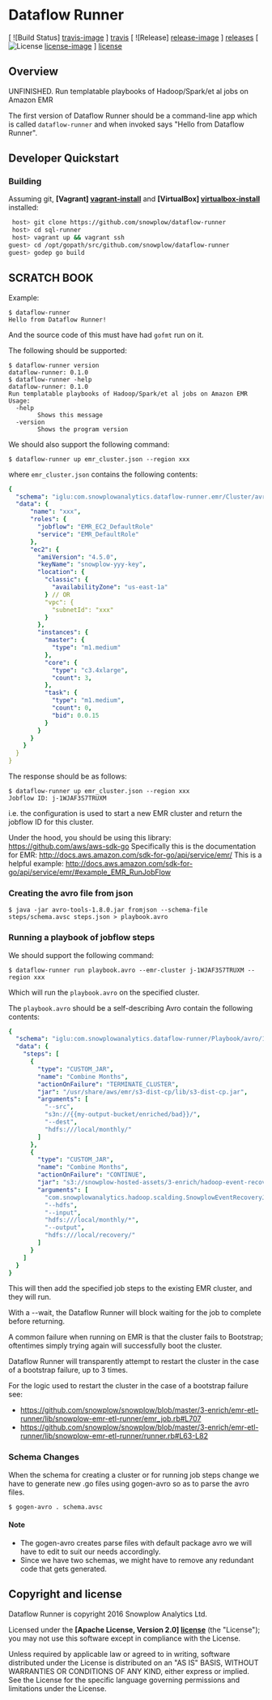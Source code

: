 # Dataflow Runner

[ ![Build Status] [travis-image] ] [travis] [ ![Release] [release-image] ] [releases] [ ![License] [license-image] ] [license]

## Overview

UNFINISHED. Run templatable playbooks of Hadoop/Spark/et al jobs on Amazon EMR

The first version of Dataflow Runner should be a command-line app which is called `dataflow-runner` and when invoked says "Hello from Dataflow Runner".

## Developer Quickstart

### Building

Assuming git, **[Vagrant] [vagrant-install]** and **[VirtualBox] [virtualbox-install]** installed:

```bash
 host> git clone https://github.com/snowplow/dataflow-runner
 host> cd sql-runner
 host> vagrant up && vagrant ssh
guest> cd /opt/gopath/src/github.com/snowplow/dataflow-runner
guest> godep go build
```

## SCRATCH BOOK

Example:

```
$ dataflow-runner
Hello from Dataflow Runner!
```

And the source code of this must have had `gofmt` run on it.

The following should be supported:

```
$ dataflow-runner version
dataflow-runner: 0.1.0
$ dataflow-runner -help
dataflow-runner: 0.1.0
Run templatable playbooks of Hadoop/Spark/et al jobs on Amazon EMR
Usage:
  -help
        Shows this message
  -version
        Shows the program version
```

We should also support the following command:

```
$ dataflow-runner up emr_cluster.json --region xxx
```

where `emr_cluster.json` contains the following contents:

```yaml
{
  "schema": "iglu:com.snowplowanalytics.dataflow-runner.emr/Cluster/avro/1-0-0",
  "data": {
      "name": "xxx",
      "roles": {
        "jobflow": "EMR_EC2_DefaultRole"
        "service": "EMR_DefaultRole"
      },
      "ec2": {
        "amiVersion": "4.5.0",
        "keyName": "snowplow-yyy-key",
        "location": {
          "classic": {
            "availabilityZone": "us-east-1a"
          } // OR 
          "vpc": {
            "subnetId": "xxx"
          }
        },
        "instances": {
          "master": {
            "type": "m1.medium"
          },
          "core": {
            "type": "c3.4xlarge",
            "count": 3,
          },
          "task": {
            "type": "m1.medium",
            "count": 0,
            "bid": 0.0.15
          }
        }
      }
    }
  }
}
```

The response should be as follows:

```
$ dataflow-runner up emr_cluster.json --region xxx
Jobflow ID: j-1WJAF3S7TRUXM
```

i.e. the configuration is used to start a new EMR cluster and return the jobflow ID for this cluster.

Under the hood, you should be using this library: https://github.com/aws/aws-sdk-go Specifically this is the documentation for EMR: http://docs.aws.amazon.com/sdk-for-go/api/service/emr/ This is a helpful example: http://docs.aws.amazon.com/sdk-for-go/api/service/emr/#example_EMR_RunJobFlow

### Creating the avro file from json 
```
$ java -jar avro-tools-1.8.0.jar fromjson --schema-file steps/schema.avsc steps.json > playbook.avro
```

### Running a playbook of jobflow steps

We should support the following command:

```
$ dataflow-runner run playbook.avro --emr-cluster j-1WJAF3S7TRUXM --region xxx
```

Which will run the `playbook.avro` on the specified cluster.

The `playbook.avro` should be a self-describing Avro contain the following contents:

```yaml
{
  "schema": "iglu:com.snowplowanalytics.dataflow-runner/Playbook/avro/1-0-0",
  "data": {
    "steps": [
      {
        "type": "CUSTOM_JAR",
        "name": "Combine Months",
        "actionOnFailure": "TERMINATE_CLUSTER",
        "jar": "/usr/share/aws/emr/s3-dist-cp/lib/s3-dist-cp.jar",
        "arguments": [
          "--src",
          "s3n://{{my-output-bucket/enriched/bad}}/",
          "--dest",
          "hdfs:///local/monthly/"
        ]
      },
      {
        "type": "CUSTOM_JAR",
        "name": "Combine Months",
        "actionOnFailure": "CONTINUE",
        "jar": "s3://snowplow-hosted-assets/3-enrich/hadoop-event-recovery/snowplow-hadoop-event-recovery-0.2.0.jar",
        "arguments": [
          "com.snowplowanalytics.hadoop.scalding.SnowplowEventRecoveryJob",
          "--hdfs",
          "--input",
          "hdfs:///local/monthly/*",
          "--output",
          "hdfs:///local/recovery/"
        ]
      }
    ]
  }
}
```

This will then add the specified job steps to the existing EMR cluster, and they will run.

With a --wait, the Dataflow Runner will block waiting for the job to complete before returning.

A common failure when running on EMR is that the cluster fails to Bootstrap; oftentimes simply trying again will successfully boot the cluster.

Dataflow Runner will transparently attempt to restart the cluster in the case of a bootstrap failure, up to 3 times.

For the logic used to restart the cluster in the case of a bootstrap failure see:

* https://github.com/snowplow/snowplow/blob/master/3-enrich/emr-etl-runner/lib/snowplow-emr-etl-runner/emr_job.rb#L707
* https://github.com/snowplow/snowplow/blob/master/3-enrich/emr-etl-runner/lib/snowplow-emr-etl-runner/runner.rb#L63-L82

### Schema Changes

When the schema for creating a cluster or for running job steps change we have to generate new .go files using gogen-avro so as to parse the avro files.

```
$ gogen-avro . schema.avsc
```
#### Note

* The gogen-avro creates parse files with default package avro we will have to edit to suit our needs accordingly.
* Since we have two schemas, we might have to remove any redundant code that gets generated.

## Copyright and license

Dataflow Runner is copyright 2016 Snowplow Analytics Ltd.

Licensed under the **[Apache License, Version 2.0] [license]** (the "License");
you may not use this software except in compliance with the License.

Unless required by applicable law or agreed to in writing, software
distributed under the License is distributed on an "AS IS" BASIS,
WITHOUT WARRANTIES OR CONDITIONS OF ANY KIND, either express or implied.
See the License for the specific language governing permissions and
limitations under the License.

[travis]: https://travis-ci.org/snowplow/dataflow-runner
[travis-image]: https://travis-ci.org/snowplow/dataflow-runner.png?branch=master

[release-image]: http://img.shields.io/badge/release-0.1.0-6ad7e5.svg?style=flat
[releases]: https://github.com/snowplow/sql-runner/releases

[license-image]: http://img.shields.io/badge/license-Apache--2-blue.svg?style=flat
[license]: http://www.apache.org/licenses/LICENSE-2.0

[vagrant-install]: http://docs.vagrantup.com/v2/installation/index.html
[virtualbox-install]: https://www.virtualbox.org/wiki/Downloads
